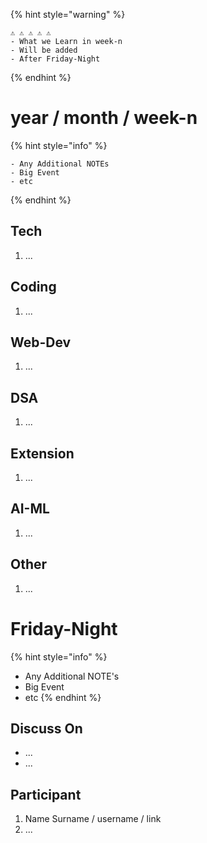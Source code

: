 
{% hint style="warning" %}
```
⚠️ ⚠️ ⚠️ ⚠️ ⚠️
- What we Learn in week-n
- Will be added
- After Friday-Night
```
{% endhint %}

# year / month / week-n

{% hint style="info" %}
```markup
- Any Additional NOTEs
- Big Event
- etc
```
{% endhint %}

## Tech

1. ...

## Coding

1. ...

## Web-Dev

1. ...

## DSA

1. ...

## Extension

1. ...

## AI-ML

1. ...

## Other

1. ...

# Friday-Night

{% hint style="info" %}
* Any Additional NOTE's
* Big Event
* etc
{% endhint %}

## Discuss On

* ...
* ...

## Participant

1. Name Surname / username / link
2. ...
